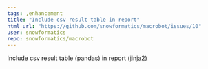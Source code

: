 ```yaml
---
tags: ,enhancement
title: "Include csv result table in report"
html_url: "https://github.com/snowformatics/macrobot/issues/10"
user: snowformatics
repo: snowformatics/macrobot
---
```


Include csv result table (pandas) in report (jinja2)